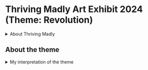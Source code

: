 # Thriving Madly Art Exhibit 2024 (Theme: Revolution) 

<details>
<summary>About Thriving Madly</summary>
<br>

## About Thriving Madly

[Thriving Madly about page](https://www.thrivingmadly.com/about)

## My Experience of Thriving Madly

I found that Thriving Madly a welcome space that take me as I am and how I am feeling on that day. I do not have to hide I am having a bad day or not coping. Enabling to be present and participate with whatever capicity I have on the day. That multiple experience and worldview are welcome and accoummodated for in respectful way. Giving oppurnity for growth and development. 

</details>

## About the theme

<details>
<summary>My interpretation of the theme</summary>
<br> 

## Interpretation
To me it is re-evolutionary act to recover from trauma and to break the chains of the abuse cycle. I think this because It takes effort to change bad habit from trauma but very little efort to continue it. Pasting it on the generation to deal with. I can this second degree tramua. I feel I have put a lot effort into re-evolutionise my headspace from the thinking created by abuse. This includes therapy, learning about pyschology and mental health, a stay in psycharitic hosipital care and mental residential care, bullet journaling and peotry writing, peer support and counselling, having supportive and understanding friends. It takes a Multiple dispinary approach to get re-evlutionay result because truama is a multiple dispinary failure. 

The way idea of re-evolution to my maddness is that it takes bravery to confidently say " I am Mad and still worthy of existing " and to actually believe that. That I have something to give to world. To own my madness is re-evolutionary act despite the reality of discrimination I face because of it. To fight for existing  beyond the discrimination. To fight for every breath in my body even ont the days I absolutely wan to die. To Fight for existing proudly as the mad me. These is are my re-evolutionary action. 

</details>


